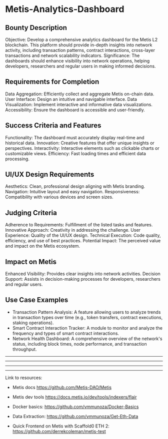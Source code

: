 # Metis-Analytics-Dashboard


## Bounty Description
Objective: Develop a comprehensive analytics dashboard for the Metis L2 blockchain. This platform should provide in-depth insights into network activity, including transaction patterns, contract interactions, cross-layer transactions and network scalability indicators.
Significance: The dashboards should enhance visibility into network operations, helping developers, researchers and regular users in making informed decisions.


## Requirements for Completion
Data Aggregation: Efficiently collect and aggregate Metis on-chain data.
User Interface: Design an intuitive and navigable interface.
Data Visualization: Implement interactive and informative data visualizations.
Accessibility: Ensure the dashboard is accessible and user-friendly.


## Success Criteria and Features
Functionality: The dashboard must accurately display real-time and historical data.
Innovation: Creative features that offer unique insights or perspectives.
Interactivity: Interactive elements such as clickable charts or customizable views.
Efficiency: Fast loading times and efficient data processing.

## UI/UX Design Requirements
Aesthetics: Clean, professional design aligning with Metis branding.
Navigation: Intuitive layout and easy navigation.
Responsiveness: Compatibility with various devices and screen sizes.

## Judging Criteria
Adherence to Requirements: Fulfillment of the listed tasks and features.
Innovative Approach: Creativity in addressing the challenge.
User Experience: Quality of the UI/UX design.
Technical Execution: Code quality, efficiency, and use of best practices.
Potential Impact: The perceived value and impact on the Metis ecosystem.


## Impact on Metis
Enhanced Visibility: Provides clear insights into network activities.
Decision Support: Assists in decision-making processes for developers, researchers and regular users.

## Use Case Examples
- Transaction Pattern Analysis: A feature allowing users to analyze trends in transaction types over time (e.g., token transfers, contract executions, staking operations).
- Smart Contract Interaction Tracker: A module to monitor and analyze the frequency and types of smart contract interactions.
- Network Health Dashboard: A comprehensive overview of the network's status, including block times, node performance, and transaction throughput.

______
-----------
______
----- 

Link to resources:

- Metis docs 
https://github.com/Metis-DAO/Metis

- Metis dev tools
https://docs.metis.io/dev/tools/indexers/flair

- Docker basics:
https://github.com/vmmunoza/Docker-Basics

- Data Extraction:
https://github.com/vmmunoza/Get-Eth-Data

- Quick Frontend on Metis with Scaffold0 ETH 2:
https://github.com/derrekcoleman/metis-test

